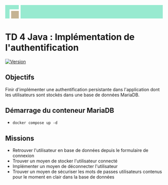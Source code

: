 ![separe](https://github.com/studoo-app/.github/blob/main/profile/studoo-banner-logo.png)
# TD 4 Java : Implémentation de l'authentification
[![Version](https://img.shields.io/badge/Version-2024-blue)]()

## Objectifs

Finir d'implémenter une authentification persistante dans l'application dont les utilisateurs sont stockés dans une base de données MariaDB.

## Démarrage du conteneur MariaDB
- `docker compose up -d`

## Missions

- Retrouver l'utilisateur en base de données depuis le formulaire de connexion
- Trouver un moyen de stocker l'utilisateur connecté
- Implémenter un moyen de déconnecter l'utilisateur
- Trouver un moyen de sécuriser les mots de passes utilisateurs contenus pour le moment en clair dans la base de données